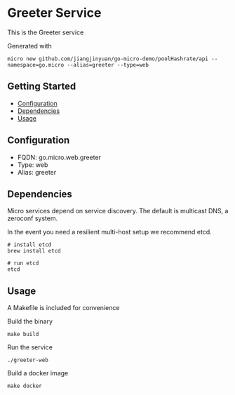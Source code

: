# Greeter Service

This is the Greeter service

Generated with

```
micro new github.com/jiangjinyuan/go-micro-demo/poolHashrate/api --namespace=go.micro --alias=greeter --type=web
```

## Getting Started

- [Configuration](#configuration)
- [Dependencies](#dependencies)
- [Usage](#usage)

## Configuration

- FQDN: go.micro.web.greeter
- Type: web
- Alias: greeter

## Dependencies

Micro services depend on service discovery. The default is multicast DNS, a zeroconf system.

In the event you need a resilient multi-host setup we recommend etcd.

```
# install etcd
brew install etcd

# run etcd
etcd
```

## Usage

A Makefile is included for convenience

Build the binary

```
make build
```

Run the service
```
./greeter-web
```

Build a docker image
```
make docker
```